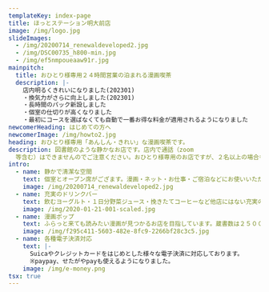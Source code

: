 ```yaml
---
templateKey: index-page
title: ほっとステーション明大前店
image: /img/logo.jpg
slideImages:
  - /img/20200714_renewaldeveloped2.jpg
  - /img/DSC00735_h800-min.jpg
  - /img/ef5nmpoueaaw91r.jpg
mainpitch:
  title: おひとり様専用２４時間営業の泊まれる漫画喫茶
  description: |-
    店内明るくきれいになりました(202301)
    ・換気力がさらに向上しました(202301)
    ・長時間のパック新設しました
    ・個室の仕切りが高くなりました
    ・最初にコースを選ばなくても自動で一番お得な料金が適用されるようになりました
newcomerHeading: はじめての方へ
newcomerImage: /img/howto2.jpg
heading: おひとり様専用「あんしん・きれい」な漫画喫茶です。
description: 図書館のような静かなお店です。店内で通話（zoom
  等含む）はできませんのでご注意ください。おひとり様専用のお店ですが、２名以上の場合も別々の個室、またはオープン席のご利用は大歓迎です。
intro:
  - name: 静かで清潔な空間
    text: 個室とオープン席がござます。漫画・ネット・お仕事・ご宿泊などにお使いいただけます。店内で通話（zoom 等含む）はできませんのでご注意ください。
    image: /img/20200714_renewaldeveloped2.jpg
  - name: 充実のドリンクバー
    text: 飲むヨーグルト・１日分野菜ジュース・挽きたてコーヒーなど他店にはない充実のドリンクバーがございます。もちろんフリードリンク！
    image: /img/2020-01-21-001-scaled.jpg
  - name: 漫画ポップ
    text: ふらっと来ても読みたい漫画が見つかるお店を目指しています。蔵書数は２５０００冊と大型店には負けますが、店内マンガ棚にはたくさんのスタッフ手作りポップがあり、（多分）日本一漫画を推してくる漫画喫茶です。
    image: /img/f295c411-5603-482e-8fc9-2266bf28c3c5.jpg
  - name: 各種電子決済対応
    text: |-
      Suicaやクレジットカードをはじめとした様々な電子決済に対応しております。
      ※paypay、せたがやpayも使えるようになりました。
    image: /img/e-money.png
tsx: true
---
```


